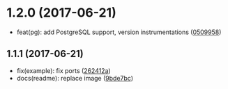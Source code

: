 <a name="1.2.0"></a>
# 1.2.0 (2017-06-21)

* feat(pg): add PostgreSQL support, version instrumentations ([0509958](https://github.com/RisingStack/jaeger-node/commit/0509958))



<a name="1.1.1"></a>
## 1.1.1 (2017-06-21)

* fix(example): fix ports ([262412a](https://github.com/RisingStack/jaeger-node/commit/262412a))
* docs(readme): replace image ([9bde7bc](https://github.com/RisingStack/jaeger-node/commit/9bde7bc))



